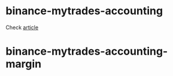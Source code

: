 # binance-mytrades-accounting

Check [article](https://mgalli-com-dev.medium.com/using-binance-api-to-get-the-users-trading-history-e459c643878b)
# binance-mytrades-accounting-margin
